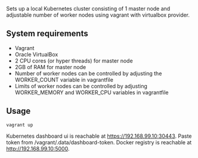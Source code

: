 Sets up a local Kubernetes cluster consisting of 1 master node and adjustable number of worker nodes using vagrant with virtualbox provider.

## System requirements
- Vagrant
- Oracle VirtualBox
- 2 CPU cores (or hyper threads) for master node
- 2GB of RAM for master node
- Number of worker nodes can be controlled by adjusting the WORKER_COUNT variable in vagrantfile
- Limits of worker nodes can be controlled by adjusting WORKER_MEMORY and WORKER_CPU variables in vagrantfile

## Usage
```
vagrant up
```

Kubernetes dashboard ui is reachable at https://192.168.99.10:30443. Paste token from /vagrant/.data/dashboard-token.
Docker registry is reachable at http://192.168.99.10:5000.